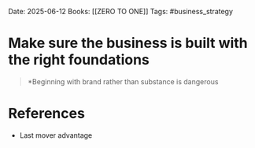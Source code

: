 Date: 2025-06-12
Books: [[ZERO TO ONE]]
Tags:  #business_strategy 
# Make sure the business is built with the right foundations

>*Beginning with brand rather than substance is dangerous 
# References 
- Last mover advantage